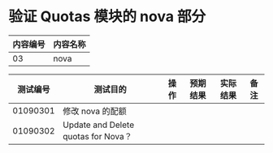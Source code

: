# 验证 Quotas 模块的 nova 部分

|内容编号|内容名称|
|--------|--------|
|03|nova|


|测试编号|测试目的|操作|预期结果|实际结果|备注|
|--------|--------|----|--------|--------|----|
|01090301|修改 nova 的配额|||||
|01090302|Update and Delete quotas for Nova？|||||
